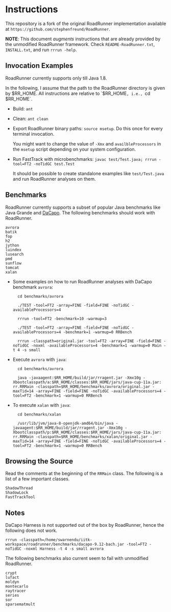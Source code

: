 # Instructions

This repository is a fork of the original RoadRunner implementation available at `https://github.com/stephenfreund/RoadRunner`.

**NOTE**: This document *augments* instructions that are already provided by the unmodified RoadRunner framework. Check `README-RoadRunner.txt`, `INSTALL.txt`, and run `rrrun -help`.

## Invocation Examples

RoadRunner currently supports only till Java 1.8.

In the following, I assume that the path to the RoadRunner directory is given by $RR_HOME. All instructions are relative to `$RR_HOME`, i.e., `cd $RR_HOME`.

+ Build: `ant`

+ Clean: `ant clean`

+ Export RoadRunner binary paths: `source msetup`. Do this once for every terminal invocation.

    You might want to change the value of `-Xmx` and `availbleProcessors` in the `msetup` script depending on your system configuration.

+ Run FastTrack with microbenchmarks: `javac test/Test.java; rrrun -tool=FT2 -noTidGC test.Test`

    It should be possible to create standalone examples like `test/Test.java` and run RoadRunner analyses on them.

## Benchmarks

RoadRunner currently supports a subset of popular Java benchmarks like Java Grande and [DaCapo](http://dacapobench.org). The following benchmarks should work with RoadRunner.

    avrora
    batik
    fop
    h2
    jython
    luindex
    lusearch
    pmd
    sunflow
    tomcat
    xalan

+ Some examples on how to run RoadRunner analyses with DaCapo benchmark `avrora`:

        cd benchmarks/avrora

        ./TEST -tool=FT2 -array=FINE -field=FINE -noTidGC -availableProcessors=4

        rrrun -tool=FT2 -benchmark=10 -warmup=3

        ./TEST -tool=FT2 -array=FINE -field=FINE -noTidGC -availableProcessors=4 -benchmark=1 -warmup=0 RRBench

        rrrun -classpath=original.jar -tool=FT2 -array=FINE -field=FINE -noTidGC -noxml -availableProcessors=4 -benchmark=1 -warmup=0 Main -t 4 -s small

+ Execute `avrora` with `java`:

        cd benchmarks/avrora

        java -javaagent:$RR_HOME/build/jar/rragent.jar -Xmx10g -Xbootclasspath/a:$RR_HOME/classes:$RR_HOME/jars/java-cup-11a.jar: rr.RRMain -classpath=$RR_HOME/benchmarks/avrora/original.jar -maxTid=14 -array=FINE -field=FINE -noTidGC -availableProcessors=4 -tool=FT2 -benchmark=1 -warmup=0 RRBench

+ To execute `xalan` with `java`:

        cd benchmarks/xalan

        /usr/lib/jvm/java-8-openjdk-amd64/bin/java -javaagent:$RR_HOME/build/jar/rragent.jar -Xmx10g -Xbootclasspath/p:$RR_HOME/classes:$RR_HOME/jars/java-cup-11a.jar: rr.RRMain -classpath=$RR_HOME/benchmarks/xalan/original.jar -maxTid=14 -array=FINE -field=FINE -noTidGC -availableProcessors=4 -tool=FT2 -benchmark=1 -warmup=0 RRBench


## Browsing the Source

Read the comments at the beginning of the `RRMain` class. The following is a list of a few important classes.

    ShadowThread
    ShadowLock
    FastTrackTool

## Notes

DaCapo Harness is not supported out of the box by RoadRunner, hence the following does not work.

    rrrun -classpath=/home/swarnendu/iitk-workspace/roadrunner/benchmarks/dacapo-9.12-bach.jar -tool=FT2 -noTidGC -noxml Harness -t 4 -s small avrora

The following benchmarks also current seem to fail with unmodified RoadRunner.

    crypt
    lufact
    moldyn
    montecarlo
    raytracer
    series
    sor
    sparsematmult
